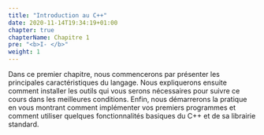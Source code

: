 ```yaml
---
title: "Introduction au C++"
date: 2020-11-14T19:34:19+01:00
chapter: true
chapterName: Chapitre 1
pre: "<b>I- </b>"
weight: 1
---
```


Dans ce premier chapitre, nous commencerons par présenter les principales caractéristiques du langage.
Nous expliquerons ensuite comment installer les outils qui vous serons nécessaires pour suivre ce cours dans les meilleures conditions.
Enfin, nous démarrerons la pratique en vous montrant comment implémenter vos premiers programmes et comment utiliser quelques fonctionnalités basiques du C++ et de sa librairie standard.
